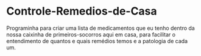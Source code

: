 # Controle-Remedios-de-Casa
Programinha para criar uma lista de medicamentos que eu tenho dentro da nossa caixinha de primeiros-socorros aqui em casa, para facilitar o entendimento de quantos e quais remédios temos e a patologia de cada um.
